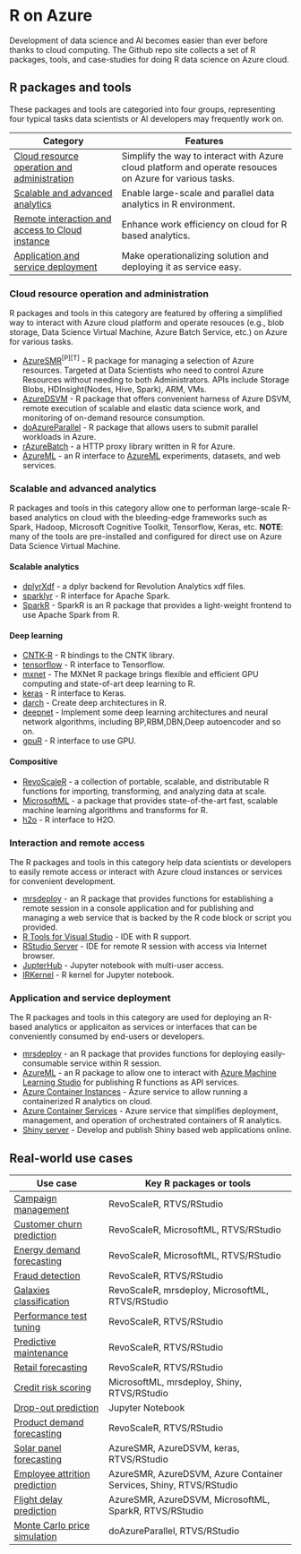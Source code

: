 # R on Azure

Development of data science and AI becomes easier than ever before thanks to cloud computing. The Github repo site collects a set of R packages, tools, and case-studies for doing R data science on Azure cloud. 

## R packages and tools

These packages and tools are categoried into four groups, representing four typical tasks data scientists or AI developers may frequently work on. 

Category|Features
----------------------|-----------------------------------------------------------------------------------------------------
[Cloud resource operation and administration](https://github.com/yueguoguo/r-on-azure#cloud-resource-operation-and-administration)|Simplify the way to interact with Azure cloud platform and operate resouces on Azure for various tasks.
[Scalable and advanced analytics](https://github.com/yueguoguo/r-on-azure#scalable-and-advanced-analytics)|Enable large-scale and parallel data analytics in R environment.
[Remote interaction and access to Cloud instance](https://github.com/yueguoguo/r-on-azure#interaction-and-remote-access)|Enhance work efficiency on cloud for R based analytics. 
 [Application and service deployment](https://github.com/yueguoguo/r-on-azure#application-and-service-deployment)|Make operationalizing solution and deploying it as service easy.

### Cloud resource operation and administration

R packages and tools in this category are featured by offering a simplified way to interact with Azure cloud platform and operate resouces (e.g., blob storage, Data Science Virtual Machine, Azure Batch Service, etc.) on Azure for various tasks. 

* [AzureSMR](https://github.com/Microsoft/AzureSMR)<sup>[P]</sup><sup>[T]</sup> - R package for managing a selection of Azure resources. Targeted at Data Scientists who need to control Azure Resources without needing to both Administrators. APIs include Storage Blobs, HDInsight(Nodes, Hive, Spark), ARM, VMs.
* [AzureDSVM](https://github.com/Azure/AzureDSVM) - R package that offers convenient harness of Azure DSVM, remote execution of scalable and elastic data science work, and monitoring of on-demand resource consumption.
* [doAzureParallel](https://github.com/Azure/doAzureParallel) - R package that allows users to submit parallel workloads in Azure.
* [rAzureBatch](https://github.com/Azure/rAzureBatch) - a HTTP proxy library written in R for Azure.
* [AzureML](https://github.com/RevolutionAnalytics/AzureML) - an R interface to [AzureML](https://studio.azureml.net/) experiments, datasets, and web services.

### Scalable and advanced analytics
R packages and tools in this category allow one to performan large-scale R-based analytics on cloud with the bleeding-edge frameworks such as Spark, Hadoop, Microsoft Cognitive Toolkit, Tensorflow, Keras, etc. 
**NOTE**: many of the tools are pre-installed and configured for direct use on Azure Data Science Virtual Machine.

#### Scalable analytics
* [dplyrXdf](https://github.com/RevolutionAnalytics/dplyrXdf) - a dplyr backend for Revolution Analytics xdf files.
* [sparklyr](http://spark.rstudio.com/) - R interface for Apache Spark.
* [SparkR](https://spark.apache.org/docs/latest/sparkr.html) - SparkR is an R package that provides a light-weight frontend to use Apache Spark from R.

#### Deep learning
* [CNTK-R](https://github.com/Microsoft/CNTK-R) - R bindings to the CNTK library.
* [tensorflow](https://tensorflow.rstudio.com/) - R interface to Tensorflow.
* [mxnet](https://mxnet.incubator.apache.org/api/r/index.html) - The MXNet R package brings flexible and efficient GPU computing and state-of-art deep learning to R.
* [keras](https://keras.rstudio.com/) - R interface to Keras.
* [darch](https://github.com/maddin79/darch) - Create deep architectures in R. 
* [deepnet](https://cran.r-project.org/web/packages/deepnet/index.html) - Implement some deep learning architectures and neural network algorithms, including BP,RBM,DBN,Deep autoencoder and so on.
* [gpuR](https://github.com/cdeterman/gpuR) - R interface to use GPU.

#### Compositive
* [RevoScaleR](https://docs.microsoft.com/en-us/machine-learning-server/r-reference/revoscaler/revoscaler) - a collection of portable, scalable, and distributable R functions for importing, transforming, and analyzing data at scale. 
* [MicrosoftML](https://docs.microsoft.com/en-us/machine-learning-server/r-reference/microsoftml/microsoftml-package) - a package that provides state-of-the-art fast, scalable machine learning algorithms and transforms for R.
* [h2o](https://github.com/h2oai/h2o-3) - R interface to H2O.

### Interaction and remote access
The R packages and tools in this category help data scientists or developers to easily remote access or interact with Azure cloud instances or services for convenient development.

* [mrsdeploy](https://docs.microsoft.com/en-us/machine-learning-server/r-reference/mrsdeploy/mrsdeploy-package) - an R package that provides functions for establishing a remote session in a console application and for publishing and managing a web service that is backed by the R code block or script you provided.
* [R Tools for Visual Studio](https://www.visualstudio.com/vs/rtvs/) - IDE with R support.
* [RStudio Server](https://www.rstudio.com/products/rstudio/#Server) - IDE for remote R session with access via Internet browser.
* [JupterHub](https://jupyterhub.readthedocs.io/en/latest/) - Jupyter notebook with multi-user access.
* [IRKernel](https://github.com/IRkernel/IRkernel) - R kernel for Jupyter notebook. 

### Application and service deployment 
The R packages and tools in this category are used for deploying an R-based analytics or applicaiton as services or interfaces that can be conveniently consumed by end-users or developers. 

* [mrsdeploy](https://docs.microsoft.com/en-us/machine-learning-server/r-reference/mrsdeploy/mrsdeploy-package) - an R package that provides functions for deploying easily-consumable service within R session. 
* [AzureML](https://cran.r-project.org/web/packages/AzureML/index.html) - an R package to allow one to interact with [Azure Machine Learning Studio](https://studio.azureml.net/) for publishing R functions as API services. 
* [Azure Container Instances](https://azure.microsoft.com/en-us/services/container-instances/) - Azure service to allow running a containerized R analytics on cloud.
* [Azure Container Services](https://azure.microsoft.com/en-us/services/container-service/) - Azure service that simplifies deployment, management, and operation of orchestrated containers of R analytics. 
* [Shiny server](https://www.rstudio.com/products/shiny/shiny-server/) - Develop and publish Shiny based web applications online.

## Real-world use cases


Use case|Key R packages or tools
----------------------|-----------------------------------------------------------------------------------------------------
[Campaign management](https://github.com/Microsoft/r-server-campaign-optimization)|RevoScaleR, RTVS/RStudio
[Customer churn prediction](https://github.com/Microsoft/SQL-Server-R-Services-Samples/tree/master/Churn)|RevoScaleR, MicrosoftML, RTVS/RStudio
[Energy demand forecasting](https://github.com/Microsoft/SQL-Server-R-Services-Samples/tree/master/EnergyDemandForecasting)|RevoScaleR, MicrosoftML, RTVS/RStudio
[Fraud detection](https://microsoft.github.io/r-server-fraud-detection/index.html)|RevoScaleR, RTVS/RStudio
[Galaxies classification](https://github.com/Microsoft/acceleratoRs/tree/master/GalaxyClassificationWorkflow)|RevoScaleR, mrsdeploy, MicrosoftML, RTVS/RStudio
[Performance test tuning](https://github.com/Microsoft/SQL-Server-R-Services-Samples/tree/master/PerfTuning)|RevoScaleR, RTVS/RStudio
[Predictive maintenance](https://github.com/Microsoft/SQL-Server-R-Services-Samples/tree/master/PredictiveMaintanenceModelingGuide)|RevoScaleR, RTVS/RStudio
[Retail forecasting](https://github.com/Microsoft/SQL-Server-R-Services-Samples/tree/master/RetailForecasting)|RevoScaleR, RTVS/RStudio
[Credit risk scoring](https://github.com/Microsoft/acceleratoRs/tree/master/CreditRiskPrediction)|MicrosoftML, mrsdeploy, Shiny, RTVS/RStudio
[Drop-out prediction](https://github.com/Microsoft/acceleratoRs/tree/master/EducationAnalytics)|Jupyter Notebook
[Product demand forecasting](https://github.com/Microsoft/acceleratoRs/tree/master/ProductDemandForecast)|RevoScaleR, RTVS/RStudio
[Solar panel forecasting](https://github.com/Microsoft/acceleratoRs/tree/master/SolarPanelForecasting)|AzureSMR, AzureDSVM, keras, RTVS/RStudio
[Employee attrition prediction](https://github.com/Microsoft/acceleratoRs/tree/master/EmployeeAttritionPrediction)|AzureSMR, AzureDSVM, Azure Container Services, Shiny, RTVS/RStudio
[Flight delay prediction](https://github.com/Microsoft/acceleratoRs/tree/master/flightDelayPredictionWithDSVM)|AzureSMR, AzureDSVM, MicrosoftML, SparkR, RTVS/RStudio
[Monte Carlo price simulation](https://github.com/Azure/doAzureParallel/blob/master/samples/montecarlo/montecarlo_pricing_simulation.R)|doAzureParallel, RTVS/RStudio